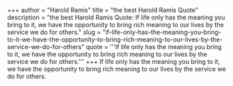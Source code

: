 +++
author = "Harold Ramis"
title = "the best Harold Ramis Quote"
description = "the best Harold Ramis Quote: If life only has the meaning you bring to it, we have the opportunity to bring rich meaning to our lives by the service we do for others."
slug = "if-life-only-has-the-meaning-you-bring-to-it-we-have-the-opportunity-to-bring-rich-meaning-to-our-lives-by-the-service-we-do-for-others"
quote = '''If life only has the meaning you bring to it, we have the opportunity to bring rich meaning to our lives by the service we do for others.'''
+++
If life only has the meaning you bring to it, we have the opportunity to bring rich meaning to our lives by the service we do for others.
